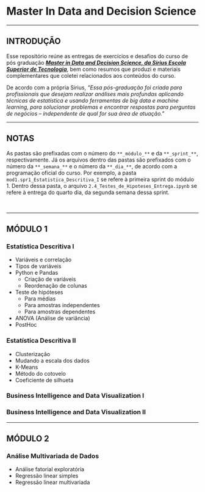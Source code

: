 # Master In Data and Decision Science
___

## INTRODUÇÃO
Esse repositório reúne as entregas de exercícios e desafios do curso de pós graduação **_[Master in Data and Decision Science, da Sirius Escola Superior de Tecnologia](https://app.sirius.education/)_**, bem como resumos que produzi e materiais complementares que coletei relacionados aos conteúdos do curso.

De acordo com a própria Sirius, _"Essa pós-graduação foi criada para profissionais que desejam realizar análises mais profundas aplicando técnicas de estatística e usando ferramentas de big data e machine learning, para solucionar problemas e encontrar respostas para perguntas de negócios – independente de qual for sua área de atuação."_
___

## NOTAS
As pastas são prefixadas com o número do `**_módulo_**` e da `**_sprint_**`, respectivamente. Já os arquivos dentro das pastas são prefixados com o número da `**_semana_**` e o número da `**_dia_**`, de acordo com a programação oficial do curso.
Por exemplo, a pasta `mod1.spr1_Estatistica_Descritiva_I` se refere à primeira sprint do módulo 1. Dentro dessa pasta, o arquivo `2.4_Testes_de_Hipoteses_Entrega.ipynb` se refere à entrega do quarto dia, da segunda semana dessa sprint.

<BR>

___

## MÓDULO 1

### Estatística Descritiva I
- Variáveis e correlação
- Tipos de variáveis
- Python e Pandas
  - Criação de variáveis 
  - Reordenação de colunas
- Teste de hipóteses
  - Para médias
  - Para amostras independentes
  - Para amostras dependentes
- ANOVA (Análise de variância)
- PostHoc

### Estatística Descritiva II
- Clusterização
- Mudando a escala dos dados
- K-Means
- Método do cotovelo
- Coeficiente de silhueta

### Business Intelligence and Data Visualization I

### Business Intelligence and Data Visualization II

___

## MÓDULO 2

### Análise Multivariada de Dados
- Análise fatorial exploratória
- Regressão linear simples
- Regressão linear multivariada